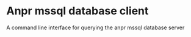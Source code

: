 # Anpr mssql database client

A command line interface for querying the anpr mssql database server

